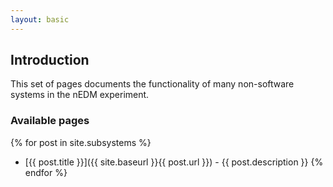 ```yaml
---
layout: basic
---
```

## Introduction

This set of pages documents the functionality of many non-software systems
in the nEDM experiment.

### Available pages
   {% for post in site.subsystems %}
* [{{ post.title }}]({{ site.baseurl }}{{ post.url }}) - {{ post.description }}
   {% endfor %}

